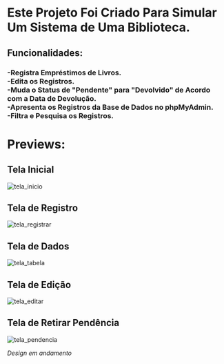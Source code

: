 
<h1>Este Projeto Foi Criado Para Simular Um Sistema de Uma Biblioteca.</h1>
<h2>Funcionalidades:</h2>
<h3>
-Registra Empréstimos de Livros.
<br>
-Edita os Registros.
<br>
-Muda o Status de "Pendente" para "Devolvido" de Acordo com a Data de Devolução.
<br>
-Apresenta os Registros da Base de Dados no phpMyAdmin.
<br>
-Filtra e Pesquisa os Registros.
<br>
</h3>

<h1> Previews:</h1>
<div>
<h2>Tela Inicial</h2>

![tela_inicio](https://user-images.githubusercontent.com/95376359/176049987-7dd2234f-e8b9-4b6c-a269-59b846d33ce4.png)

</div>

##

<div>
<h2>Tela de Registro</h2>

![tela_registrar](https://user-images.githubusercontent.com/95376359/176050382-70b361cb-e86f-496b-b116-47ee670244ce.png)

</div>

##

<div>
<h2>Tela de Dados</h2>

![tela_tabela](https://user-images.githubusercontent.com/95376359/176050431-5b3c7e5f-8758-4aef-b595-2450a8189a92.png)

</div>

##

<div>
<h2>Tela de Edição</h2>

![tela_editar](https://user-images.githubusercontent.com/95376359/176050453-8078e5e8-6333-4abc-8a68-329baaadc54c.png)

</div>

##

<div>
<h2>Tela de Retirar Pendência</h2>

![tela_pendencia](https://user-images.githubusercontent.com/95376359/176050478-e624b631-965d-45bc-9b26-84fc5a5d8f2f.png)

</div>


*Design em andamento*
